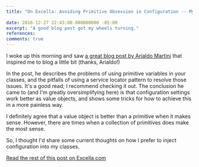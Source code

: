 ```yaml
---
title: "On Excella: Avoiding Primitive Obsession in Configuration -- My Approach"
 
date: 2016-12-27 22:43:00.000000000 -05:00
excerpt: "A good blog post got my wheels turning."
references:
comments: true
---
```


I woke up this morning and saw [a great blog post by Arialdo Martini] that inspired me to blog a little bit (thanks, Arialdo!) 

In the post, he describes the problems of using primitive variables in your classes, and the pitfalls of using a service locator pattern to resolve those issues. It's a good read; I recommend checking it out. The conclusion he came to (and I'm greatly oversimplifying here) is that configuration settings work better as value objects, and shows some tricks for how to achieve this in a more painless way.

I definitely agree that a value object is better than a primitive when it makes sense. However, there are times when a collection of primitives does make the most sense. 

So, I thought I'd share some current thoughts on how I prefer to inject configuration into my classes.

[Read the rest of this post on Excella.com](https://www.excella.com/insights/avoiding-primitive-obsession-in-configuration-my-approach)


[a great blog post by Arialdo Martini]: http://arialdomartini.github.io/primitive-obsession.html
